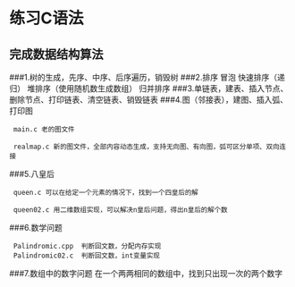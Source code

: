 练习C语法
========================
完成数据结构算法
--------------------------
###1.树的生成，先序、中序、后序遍历，销毁树
###2.排序
	冒泡
	快速排序（递归）
	堆排序（使用随机数生成数组）
	归并排序
###3.单链表，建表、插入节点、删除节点、打印链表、清空链表、销毁链表
###4.图（邻接表），建图、插入弧、打印图
     
     main.c 老的图文件
     
     realmap.c 新的图文件，全部内容动态生成，支持无向图、有向图，弧可区分单项、双向连接
     
###5.八皇后

     queen.c 可以在给定一个元素的情况下，找到一个四皇后的解
     
     queen02.c 用二维数组实现，可以解决n皇后问题，得出n皇后的解个数

###6.数学问题
     
     Palindromic.cpp  判断回文数，分配内存实现
     Palindromic02.c  判断回文数，int变量实现
###7.数组中的数字问题
     在一个两两相同的数组中，找到只出现一次的两个数字
